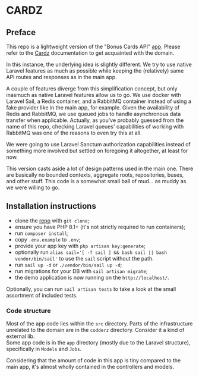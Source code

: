 # CARDZ

## Preface

This repo is a lightweight version of the "Bonus Cards API" [app](https://github.com/codderzcom/cardz). Please refer to
the [Cardz](https://github.com/codderzcom/cardz) documentation to get acquainted with the domain.

In this instance, the underlying idea is slightly different. We try to use native Laravel features as much as possible
while keeping the (relatively) same API routes and responses as in the main app.

A couple of features diverge from this simplification concept, but only inasmuch as native Laravel features allow us to
go. We use docker with Laravel Sail, a Redis container, and a RabbitMQ container instead of using a fake provider like
in the main app, for example. Given the availability of Redis and RabbitMQ, we use queued jobs to handle asynchronous
data transfer when applicable. Actually, as you've probably guessed from the name of this repo, checking Laravel queues'
capabilities of working with RabbitMQ was one of the reasons to even try this at all.

We were going to use Laravel Sanctum authorization capabilities instead of something more involved but settled on
foregoing it altogether, at least for now.

This version casts aside a lot of design patterns used in the main one. There are basically no bounded contexts,
aggregate roots, repositories, buses, and other stuff. This code is a somewhat small ball of mud... as muddy as we were
willing to go.

## Installation instructions

- clone the [repo](https://github.com/codderzcom/queues) with `git clone`;
- ensure you have PHP 8.1+ (it's not strictly required to run containers);
- run `composer install`;
- copy `.env.example` to `.env`;
- provide your app key with `php artisan key:generate`;
- optionally run `alias sail='[ -f sail ] && bash sail || bash vendor/bin/sail'` to use the `sail` script without the
  path.
- run `sail up -d` or `./vendor/bin/sail up -d`;
- run migrations for your DB with `sail artisan migrate`;
- the demo application is now running on the `http://localhost/`.

Optionally, you can run `sail artisan tests` to take a look at the small assortment of included tests.

### Code structure

Most of the app code lies within the `src` directory. Parts of the infrastructure unrelated to the domain are in
the `codderz` directory. Consider it a kind of external lib.   
Some app code is in the `app` directory (mostly due to the Laravel structure), specifically in `Models` and `Jobs`.

Considering that the amount of code in this app is tiny compared to the main app, it's almost wholly contained in the
controllers and models.
